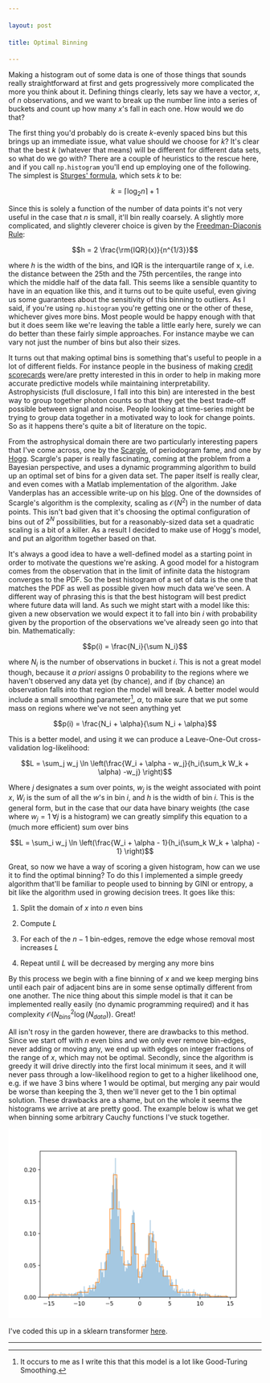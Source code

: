 ```yaml
--- 

layout: post

title: Optimal Binning

---
```


Making a histogram out of some data is one of those things that sounds really straightforward at
first and gets progressively more complicated the more you think about it. Defining things clearly,
lets say we have a vector, $x$, of $n$ observations, and we want to break up the number line into a
series of buckets and count up how many $x$'s fall in each one. How would we do that? 

The first thing you'd probably do is create $k$-evenly spaced bins but this brings up an immediate
issue, what value should we choose for $k$? It's clear that the best $k$ (whatever that means) will
be different for different data sets, so what do we go with? There are a couple of heuristics to the
rescue here, and if you call ```np.histogram``` you'll end up employing one of the following. The
simplest is [Sturges' formula](https://doi.org/10.1080%2F01621459.1926.10502161), which sets $k$ to
be:

$$k = \lceil \log_2 n\rceil + 1$$

Since this is solely a function of the number of data points it's not very useful in the case that
$n$ is small, it'll bin really coarsely. A slightly more complicated, and slightly cleverer choice
is given by the [Freedman-Diaconis Rule](https://doi.org/10.1007%2FBF01025868):

$$h = 2 \frac{\rm{IQR}(x)}{n^{1/3}}$$

where $h$ is the width of the bins, and IQR is the interquartile range of x, i.e. the distance
between the 25th and the 75th percentiles, the range into which the middle half of the data fall.
This seems like a sensible quantity to have in an equation like this, and it turns out to be quite
useful, even giving us some guarantees about the sensitivity of this binning to outliers.       As I
said, if you're using ```np.histogram``` you're getting one or the other of these, whichever 
gives more bins.  Most people would be happy enough with that but it does seem like we're leaving
the table a little early here, surely we can do better than these fairly simple approaches. For
instance maybe we can vary not just the number of bins but also their sizes.

It turns out that making optimal bins is something that's useful to people in a lot of different
fields. For instance people in the business of making [credit
scorecards](https://en.wikipedia.org/wiki/Credit_scorecards) were/are pretty interested in this in
order to help in making more accurate predictive models while maintaining interpretability.
Astrophysicists (full disclosure, I fall into this bin) are interested in the best way to group
together photon counts so that they get the best trade-off possible between signal and noise.
People looking at time-series might be trying to group data together in a motivated way to look for
change points. So as it happens there's quite a bit of literature on the topic.

From the astrophysical domain there are two particularly interesting papers that I've come across, one by
the [Scargle](https://arxiv.org/abs/1207.5578), of periodogram fame, and one by 
[Hogg](https://arxiv.org/abs/0807.4820). Scargle's paper is really fascinating, coming at the problem from a
Bayesian perspective, and uses a dynamic programming algorithm to build
up an optimal set of bins for a given data set. The paper itself is really clear, and even comes with a
Matlab implementation of the algorithm. Jake Vanderplas has an accessible write-up on his
[blog](https://jakevdp.github.io/blog/2012/09/12/dynamic-programming-in-python/). One of the
downsides of Scargle's algorithm is the complexity, scaling as $\mathcal{O}(N^2)$ in the number of
data points. This isn't bad given that it's choosing the optimal configuration of bins out of $2^N$
possibilities, but for a reasonably-sized data set a quadratic scaling is a bit of a killer. As a
result I decided to make use of Hogg's model, and put an algorithm together based on that.

It's always a good idea to have a well-defined model as a starting point in order to motivate the
questions we're asking. A good model for a histogram comes from the observation that in the limit of
infinite data the histogram converges to the PDF. So the best histogram of a set of data is the one
that matches the PDF as well as possible given how much data we've seen. A different way of phrasing this
is that the best histogram will  best predict where future data will land.  As such we might start with a model like this: 
given a new observation we would expect it to fall into bin $i$ with probability given by the proportion of 
the observations we've already seen go into that bin.  Mathematically:

$$p(i) = \frac{N_i}{\sum N_i}$$

where $N_i$ is the number of observations in bucket $i$. This is not a great model though, because
it *a priori* assigns 0 probability to the regions where we haven't observed any data yet (by
chance), and if (by chance) an observation falls into that region the model will break. A better
model would include a small smoothing parameter[^1], $\alpha$, to make sure that we put some mass on
regions where we've not seen anything yet

$$p(i) = \frac{N_i + \alpha}{\sum N_i + \alpha}$$

This is a better model, and using it we can produce a Leave-One-Out cross-validation log-likelihood:

$$L = \sum_j w_j \ln \left(\frac{W_i + \alpha - w_j}{h_i(\sum_k W_k + \alpha) -w_j}  \right)$$

Where $j$ designates a sum over points, $w_j$ is the weight associated with point $x$, $W_i$ is the
sum of all the $w$'s in bin $i$, and $h$ is the width of bin $i$. This is the general form, but in
the case that our data have binary weights (the case where $w_j = 1 \; \forall j$ is a histogram) we
can greatly simplify this equation to a (much more efficient) sum over bins

$$L = \sum_i w_j \ln \left(\frac{W_i + \alpha - 1}{h_i(\sum_k W_k + \alpha) - 1}  \right)$$

Great, so now we have a way of scoring a given histogram, how can we use it to find the optimal
binning? To do this I implemented a simple greedy algorithm that'll be familiar to people used to
binning by GINI or entropy, a bit like the algorithm used in growing decision trees. It goes like this:

1) Split the domain of $x$ into $n$ even bins

2) Compute $L$

3) For each of the $n-1$ bin-edges, remove the edge whose removal most increases $L$

4) Repeat until $L$ will be decreased by merging any more bins

By this process we begin with a fine binning of $x$ and we keep merging bins until each pair of
adjacent bins are in some sense optimally different from one another. The nice thing about this
simple model is that it can be implemented really easily (no dynamic programming required) and it
has complexity $\mathcal{O}(N_{bins}^2\log(N_{data}))$. Great!

All isn't rosy in the garden however, there are drawbacks to this method. Since we start off with
$n$ even bins and we only ever remove bin-edges, never adding or moving any, we end up with edges on
integer fractions of the range of $x$, which may not be optimal. Secondly, since the algorithm is
greedy it will drive directly into the first local minimum it sees, and it will never pass through a
low-likelihood region to get to a higher likelihood one, e.g. if we have 3 bins where 1 would be
optimal, but merging any pair would be worse than keeping the 3, then we'll never get to the 1 bin
optimal solution. These drawbacks are a shame, but on the whole it seems the histograms we arrive at
are pretty good. The example below is what we get when binning some arbitrary Cauchy functions I've 
stuck together.

![hist](/images/optimal_binning/hist.png)


I've coded this up in a sklearn transformer [here](https://github.com/neal-o-r/optimal-binning).


--- 

[^1]: It occurs to me as I write this that this model is a lot like Good-Turing Smoothing.


